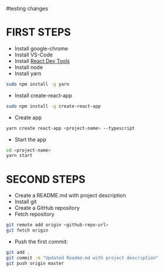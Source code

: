 #testing changes 


# FIRST STEPS

- Install google-chrome
- Install VS-Code
- Install [React Dev Tools](https://chrome.google.com/webstore/detail/react-developer-tools/fmkadmapgofadopljbjfkapdkoienihi)
- Install node
- Install yarn

```bash
sudo npm install -g yarn
```

- Install create-react-app

```bash
sudo npm install -g create-react-app
```

- Create app

```bash
yarn create react-app <project-name> --typescript
```

- Start the app

```bash
cd <project-name>
yarn start
```

# SECOND STEPS

- Create a README.md with project description
- Install git
- Create a GitHub repository
- Fetch repository

```bash
git remote add origin <github-repo-url>
git fetch origin
```

- Push the first commit:

```bash
git add .
git commit -m "Updated Readme.md with project description"
git push origin master
```

